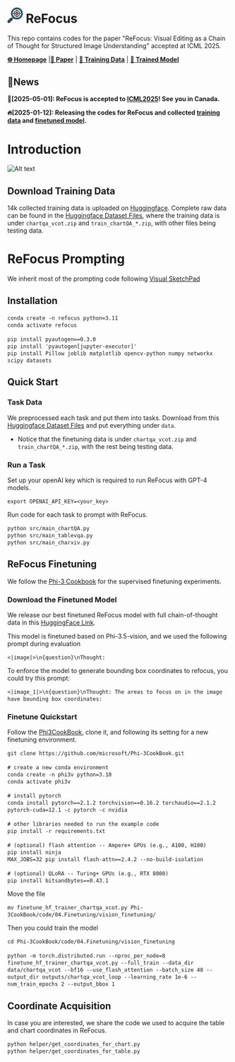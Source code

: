 # <img src="assets/icon.png" width="35" /> ReFocus

This repo contains codes for the paper "ReFocus: Visual Editing as a Chain of Thought for Structured Image Understanding" accepted at ICML 2025. 

[**🌐 Homepage**](https://zeyofu.github.io/ReFocus/) |[**📑 Paper**](https://arxiv.org/abs/2501.05452) |  [**🤗 Training Data**](https://huggingface.co/datasets/ReFocus/ReFocus_Data) | [**🔗 Trained Model**](https://huggingface.co/ReFocus/Trained_Model)


## 🔔News

 **🎉[2025-05-01]: ReFocus is accepted to [ICML2025](https://icml.cc/)! See you in Canada.**
 
 **🔥[2025-01-12]: Releasing the codes for ReFocus and collected [training data](https://huggingface.co/datasets/ReFocus/ReFocus_Data) and [finetuned model](https://huggingface.co/Fiaa/ReFocus).**

# Introduction

![Alt text](assets/teaser.png)

## Download Training Data
14k collected training data is uploaded on [Huggingface](https://huggingface.co/datasets/ReFocus/ReFocus_Data).
Complete raw data can be found in the [Huggingface Dataset Files](https://huggingface.co/datasets/ReFocus/ReFocus_Data/tree/main), where the training data is under `chartqa_vcot.zip` and `train_chartQA_*.zip`, with other files being testing data.


# ReFocus Prompting
We inherit most of the prompting code following [Visual SketchPad](https://visualsketchpad.github.io/)

## Installation
```
conda create -n refocus python=3.11
conda activate refocus

pip install pyautogen==0.3.0
pip install 'pyautogen[jupyter-executor]'
pip install Pillow joblib matplotlib opencv-python numpy networkx scipy datasets
```

## Quick Start
### Task Data
We preprocessed each task and put them into tasks. Download from this [Huggingface Dataset Files](https://huggingface.co/datasets/ReFocus/ReFocus_Data/tree/main) and put everything under `data`.

* Notice that the finetuning data is under `chartqa_vcot.zip` and `train_chartQA_*.zip`, with the rest being testing data.

### Run a Task
Set up your openAI key which is required to run ReFocus with GPT-4 models.

```
export OPENAI_API_KEY=<your_key>
```

Run code for each task to prompt with ReFocus.
```
python src/main_chartQA.py
python src/main_tablevqa.py
python src/main_charxiv.py
```

## ReFocus Finetuning
We follow the [Phi-3 Cookbook](https://github.com/microsoft/Phi-3CookBook/blob/main/md/04.Fine-tuning/FineTuning_Vision.md) for the supervised finetuning experiments. 

### Download the Finetuned Model
We release our best finetuned ReFocus model with full chain-of-thought data in this [HuggingFace Link](https://huggingface.co/ReFocus/Trained_Model).

This model is finetuned based on Phi-3.5-vision, and we used the following prompt during evaluation
```
<|image|>\n{question}\nThought:
```
To enforce the model to generate bounding box coordinates to refocus, you could try this prompt:
```
<|image_1|>\n{question}\nThought: The areas to focus on in the image have bounding box coordinates:
```

### Finetune Quickstart
Follow the [Phi3CookBook](https://github.com/microsoft/Phi-3CookBook/blob/main/md/04.Fine-tuning/FineTuning_Vision.md), clone it, and following its setting for a new finetuning environment. 

```
git clone https://github.com/microsoft/Phi-3CookBook.git

# create a new conda environment
conda create -n phi3v python=3.10
conda activate phi3v

# install pytorch
conda install pytorch==2.1.2 torchvision==0.16.2 torchaudio==2.1.2 pytorch-cuda=12.1 -c pytorch -c nvidia

# other libraries needed to run the example code
pip install -r requirements.txt

# (optional) flash attention -- Ampere+ GPUs (e.g., A100, H100)
pip install ninja
MAX_JOBS=32 pip install flash-attn==2.4.2 --no-build-isolation

# (optional) QLoRA -- Turing+ GPUs (e.g., RTX 8000)
pip install bitsandbytes==0.43.1
```
Move the file 
```
mv finetune_hf_trainer_chartqa_vcot.py Phi-3CookBook/code/04.Finetuning/vision_finetuning/
```

Then you could train the model
```
cd Phi-3CookBook/code/04.Finetuning/vision_finetuning

python -m torch.distributed.run --nproc_per_node=8 finetune_hf_trainer_chartqa_vcot.py --full_train --data_dir data/chartqa_vcot --bf16 --use_flash_attention --batch_size 48 --output_dir outputs/chartqa_vcot_loop --learning_rate 1e-6 --num_train_epochs 2 --output_bbox 1
```

## Coordinate Acquisition
In case you are interested, we share the code we used to acquire the table and chart coordinates in ReFocus. 
```
python helper/get_coordinates_for_chart.py
python helper/get_coordinates_for_table.py
```

